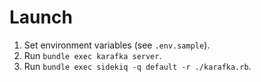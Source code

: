 # Launch

1. Set environment variables (see `.env.sample`).
2. Run `bundle exec karafka server`.
3. Run `bundle exec sidekiq -q default -r ./karafka.rb`.
